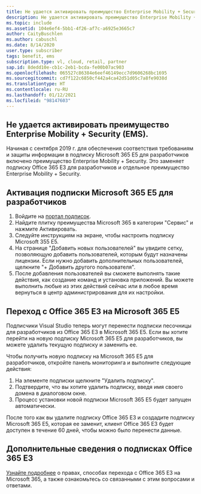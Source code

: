 ```yaml
---
title: Не удается активировать преимущество Enterprise Mobility + Security (EMS).
description: Не удается активировать преимущество Enterprise Mobility + Security (EMS), входящее в мою подписку Visual Studio.
ms.topic: include
ms.assetid: 104e6ef4-5bb1-4f26-af7c-a6925e3665c7
author: CaityBuschlen
ms.author: cabuschl
ms.date: 8/14/2020
user.type: subscriber
tags: benefit, ems
subscription.type: vl, cloud, retail, partner
sap.id: 8dedd10e-cb1c-2eb1-bcda-fe00b07ac903
ms.openlocfilehash: 065527c86384e6eef46149ecc7d9606268bc1695
ms.sourcegitcommit: cd7f122c6850cf442a4ca42d51d05c7a8fe9038d
ms.translationtype: HT
ms.contentlocale: ru-RU
ms.lasthandoff: 01/12/2021
ms.locfileid: "98147603"
---
```

## <a name="im-unable-to-activate-my-enterprise-mobility--security-ems-benefit"></a>Не удается активировать преимущество Enterprise Mobility + Security (EMS).

Начиная с сентября 2019 г. для обеспечения соответствия требованиям и защиты информации в подписку Microsoft 365 E5 для разработчиков включено преимущество Enterprise Mobility + Security. Это заменяет подписку Office 365 E3 для разработчиков и отдельное преимущество Enterprise Mobility + Security. 

## <a name="activate-microsoft-365-e5-developer-subscription"></a>Активация подписки Microsoft 365 E5 для разработчиков  

1. Войдите на [портал подписок](https://my.visualstudio.com/benefits). 
1. Найдите плитку преимущества Microsoft 365 в категории "Сервис" и нажмите Активировать. 
1. Следуйте инструкциям на экране, чтобы настроить подписку Microsoft 355 E5. 
1. На странице "Добавить новых пользователей" вы увидите сетку, позволяющую добавить пользователей, которым будут назначены лицензии. Если нужно добавить дополнительных пользователей, щелкните "+ Добавить другого пользователя". 
1. После добавления пользователей вы сможете выполнять такие действия, как создание команд и установка приложений. Вы можете выполнить любые из этих действий сейчас или в любое время вернуться в центр администрирования для их настройки. 

## <a name="migrate-from-office-365-e3-to-microsoft-365-e5"></a>Переход с Office 365 E3 на Microsoft 365 E5 

Подписчики Visual Studio теперь могут перенести подписки песочницы для разработчиков из Office 365 E3 в Microsoft 365 E5. Если вы хотите перейти на новую подписку Microsoft 365 E5 для разработчиков, вы можете удалить текущую подписку и заменить ее. 

Чтобы получить новую подписку на Microsoft 365 E5 для разработчиков, откройте панель мониторинга и выполните следующие действия: 
1. На элементе подписки щелкните "Удалить подписку". 
1. Подтвердите, что вы хотите удалить подписку, введя имя своего домена в диалоговом окне. 
1. Процесс установки новой подписки Microsoft 365 E5 будет запущен автоматически. 

После того как вы удалите подписку Office 365 E3 и создадите подписку Microsoft 365 E5, которая ее заменит, клиент Office 365 E3 будет доступен в течение 60 дней, чтобы можно было перенести данные. 

## <a name="more-information-about-office-365-e3-subscriptions"></a>Дополнительные сведения о подписках Office 365 E3

[Узнайте подробнее](https://docs.microsoft.com/visualstudio/subscriptions/vs-m365) о правах, способах перехода с Office 365 E3 на Microsoft 365, а также ознакомьтесь со связанными с этим вопросами и ответами.  